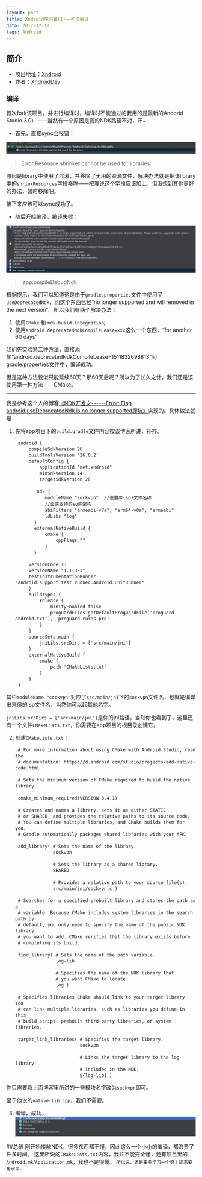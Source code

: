 ```yaml
---
layout: post
title: Xndroid学习篇(1)——初次编译
data: 2017-12-17
tags: Android
---
```


## 简介

* 项目地址：[Xndroid](https://github.com/XndroidDev/Xndroid)
* 作者：[XndroidDev](https://github.com/XndroidDev)

### 编译
首次fork该项目，并进行编译时，编译时不能通过的我用的是最新的Andorid Studio 3.0）——当然有一个原因是我的NDK路径不对，汗~     

* 首先，直接sync会报错： 

![](https://raw.githubusercontent.com/Tristan-Hou/MarkdownImg/master/res/xndroid-shrinker-error.jpg)
>Error:Resource shrinker cannot be used for libraries.

原因是library中使用了混淆，并移除了无用的资源文件，解决办法就是把该library中的`shrinkResources`字段移除——按理说这个字段应该加上，但没想到其他更好的办法，暂时移除吧。 
    
接下来应该可以sync成功了。

* 随后开始编译，编译失败：

![](https://raw.githubusercontent.com/Tristan-Hou/MarkdownImg/master/res/xndroid-compileNdk.jpg)
>:app:ompileDebugNdk

根据提示，我们可以知道这是由于`gradle.properties`文件中使用了`useDeprecatedNdk`，而这个东西已经“no longer supported and will removed in the next version”。所以我们有两个解决办法：

1. 使用`CMake` 和 `ndk-build integration`;
2. 使用`android.deprecatedNdkCompileLease=xxx`这么一个东西，“for another 60 days”

我们先实验第二种方法，直接添加“android.deprecatedNdkCompileLease=1511832698813”到gradle.properties文件中，编译成功。

但是这种方法貌似只能延续60天？那60天后呢？所以为了长久之计，我们还是该使用第一种方法——CMake。

*********
我是参考这个人的博客[《NDK开发之------Error: Flag android.useDeprecatedNdk is no longer supported爬坑》](http://blog.csdn.net/qiantanlong/article/details/78622990)实现的。具体做法就是：

1. 先将app项目下的`build.gradle`文件内容按该博客所讲，补齐。
   
        android {
            compileSdkVersion 26
            buildToolsVersion '26.0.2'
            defaultConfig {
                applicationId "net.xndroid"
                minSdkVersion 14
                targetSdkVersion 26

               ndk {
                  moduleName "sockvpn"  //设置库(so)文件名称
                  //设置支持的so库架构
                  abiFilters "armeabi-v7a", "arm64-v8a", "armeabi"
                  ldLibs "log"
              }
              externalNativeBuild {
                  cmake {
                      cppFlags ""
                  }
              }

            versionCode 13
            versionName "1.1.3-3"
            testInstrumentationRunner "android.support.test.runner.AndroidJUnitRunner"
            }
            buildTypes {
                release {
                    minifyEnabled false
                    proguardFiles getDefaultProguardFile('proguard-android.txt'), 'proguard-rules.pro'
                }
            }
            sourceSets.main {
                jniLibs.srcDirs = ['src/main/jni']
            }
            externalNativeBuild {
                cmake {
                    path "CMakeLists.txt"
                }
            }
        }
    
其中`moduleName "sockvpn"`对应了`src/main/jni`下的`sockvpn`文件名，也就是编译出来侯的.so文件名，当然你可以起其他名字。

`jniLibs.srcDirs = ['src/main/jni']`是你的jni路径。当然你也看到了，这里还有一个文件`CMakeLists.txt`，你需要在app项目的根目录创建它。

2. 创建`CMakeLists.txt`：
   
        # For more information about using CMake with Android Studio, read the
        # documentation: https://d.android.com/studio/projects/add-native-code.html

        # Sets the minimum version of CMake required to build the native library.

        cmake_minimum_required(VERSION 3.4.1)

        # Creates and names a library, sets it as either STATIC
        # or SHARED, and provides the relative paths to its source code.
        # You can define multiple libraries, and CMake builds them for you.
        # Gradle automatically packages shared libraries with your APK.

        add_library( # Sets the name of the library.
                     sockvpn

                     # Sets the library as a shared library.
                     SHARED
        
                     # Provides a relative path to your source file(s).
                     src/main/jni/sockvpn.c )

        # Searches for a specified prebuilt library and stores the path as a
        # variable. Because CMake includes system libraries in the search path by
        # default, you only need to specify the name of the public NDK library
        # you want to add. CMake verifies that the library exists before
        # completing its build.

        find_library( # Sets the name of the path variable.
                      log-lib

                      # Specifies the name of the NDK library that
                      # you want CMake to locate.
                      log )

        # Specifies libraries CMake should link to your target library. You
        # can link multiple libraries, such as libraries you define in this
        # build script, prebuilt third-party libraries, or system libraries.

        target_link_libraries( # Specifies the target library.
                               sockvpn

                               # Links the target library to the log library
                               # included in the NDK.
                               ${log-lib} )
你只需要将上面博客里所讲的一些模块名字改为`sockvpn`即可。

至于他说的`native-lib.cpp`，我们不需要。

3. 编译，成功。
![](https://raw.githubusercontent.com/Tristan-Hou/MarkdownImg/master/res/xndroid-compile-success.jpg)

##总结
刚开始接触NDK，很多东西都不懂，因此这么一个小小的编译，都浪费了许多时间。
这里所说的`CMakeLists.txt`内容，我并不能完全懂，还有项目里的`Android.mk`/`Application.mk`，我也不是很懂。
`所以说，还是要多学习一个啊！提高姿势水平~`






